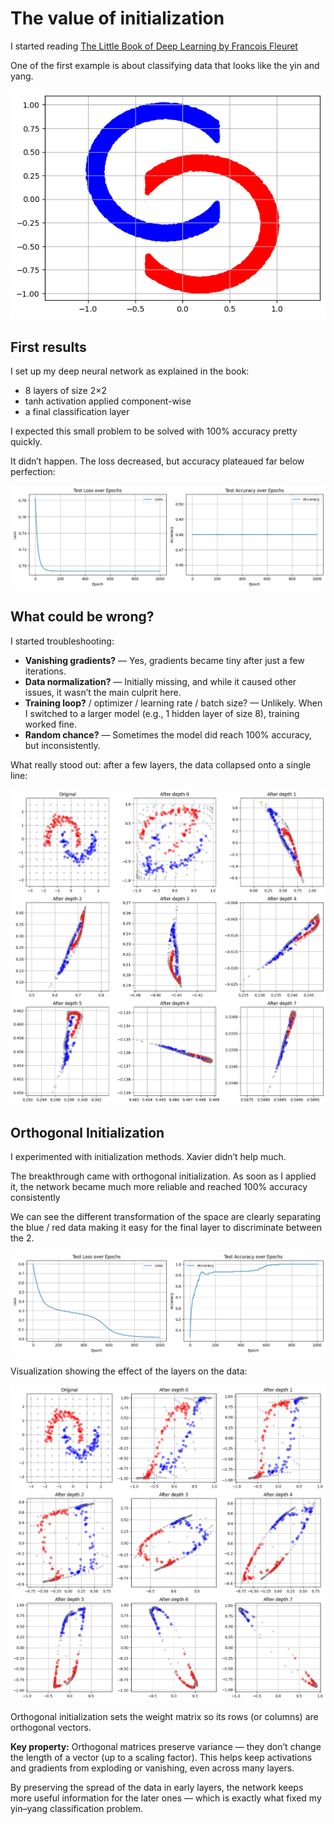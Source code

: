 # The value of initialization

I started reading [The Little Book of Deep Learning by Francois Fleuret](https://fleuret.org/francois/lbdl.html)

One of the first example is about classifying data that looks like the yin and yang.

![task](images/fleuret.png)

## First results

I set up my deep neural network as explained in the book: 
- 8 layers of size 2×2
- tanh activation applied component-wise
- a final classification layer

I expected this small problem to be solved with 100% accuracy pretty quickly.

It didn’t happen.
The loss decreased, but accuracy plateaued far below perfection:

![loss](images/loss_no_init.png)

## What could be wrong?

I started troubleshooting:

- **Vanishing gradients?** — Yes, gradients became tiny after just a few iterations.
- **Data normalization?** — Initially missing, and while it caused other issues, it wasn’t the main culprit here.
- **Training loop?** / optimizer / learning rate / batch size? — Unlikely. When I switched to a larger model (e.g., 1 hidden layer of size 8), training worked fine.
- **Random chance?** — Sometimes the model did reach 100% accuracy, but inconsistently.

What really stood out: after a few layers, the data collapsed onto a single line:

![bad learning](images/layers_output_no_init.png)

## Orthogonal Initialization

I experimented with initialization methods. Xavier didn’t help much.

The breakthrough came with orthogonal initialization. As soon as I applied it, the network became much more reliable and reached 100% accuracy consistently

We can see the different transformation of the space are clearly separating the blue / red data making it easy for the final layer to discriminate between the 2.

![good loss](images/loss_with_init.png)

Visualization showing the effect of the layers on the data:

![good learning](images/layers_output_orthogonal_init.png)

Orthogonal initialization sets the weight matrix so its rows (or columns) are orthogonal vectors.

**Key property:** Orthogonal matrices preserve variance — they don’t change the length of a vector (up to a scaling factor). This helps keep activations and gradients from exploding or vanishing, even across many layers.

By preserving the spread of the data in early layers, the network keeps more useful information for the later ones — which is exactly what fixed my yin–yang classification problem.
